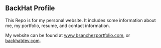 ## BackHat Profile

This Repo is for my personal website. It includes some information about me, my portfolio, resume, and contact information.

My website can be found at www.bsanchezportfolio.com, or [backhatdev.com](www.backhatdev.com).
